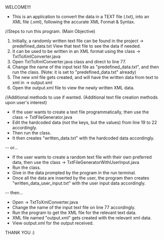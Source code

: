 WELCOME!!!
- This is an application to convert the data in a TEXT file (.txt), into an XML file (.xml), following the accurate XML Format & Syntax.


//Steps to run this program. (Main Objective)
1. Initially, a randomly written text file can be found in the project -> predefined_data.txt
   View that text file to see the data if needed.
2. It can be used to be written in an XML format using the class -> TxtToXmlConverter.java
3. Open TxtToXmlConverter.java class and direct to line 77.
4. Change the name of the input text file as "predefined_data.txt", and then run the class. (Note: it is set to "predefined_data.txt" already)
5. The new xml file gets created, and will have the written data from text to xml in -> output.xml
6. Open the output.xml file to view the newly written XML data.


//Additional methods to use if wanted. (Additional text file creation methods upon user's interest)
- If the user wants to create a text file programmatically, then use the class -> TxtFileGenerator.java
- Edit the hardcoded data (not the keys, but the values) from line 19 to 22 accordingly.
- Then run the class.
- It then creates "written_data.txt" with the hardcoded data accordingly.

-- or...

- If the user wants to create a random text file with their own preferred data, then use the class -> TxtFileGeneratorWithUserInput.java
- Run the class.
- Give in the data prompted by the program in the run terminal.
- Once all the data are inserted by the user, the program then creates "written_data_user_input.txt" with the user input data accordingly.

-- then...
  
- Open -> TxtToXmlConverter.java
- Change the name of the input text file on line 77 accordingly.
- Run the program to get the XML file for the relevant text data.
- XML file named "output.xml" gets created with the relevant xml data.
- View output.xml for the output received.


THANK YOU :)
